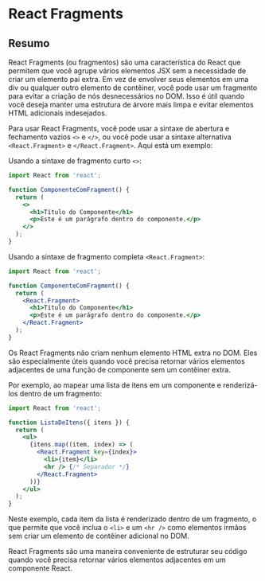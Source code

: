 # React Fragments

## Resumo

React Fragments (ou fragmentos) são uma característica do React que permitem que você agrupe vários elementos JSX sem a necessidade de criar um elemento pai extra. Em vez de envolver seus elementos em uma div ou qualquer outro elemento de contêiner, você pode usar um fragmento para evitar a criação de nós desnecessários no DOM. Isso é útil quando você deseja manter uma estrutura de árvore mais limpa e evitar elementos HTML adicionais indesejados.

Para usar React Fragments, você pode usar a sintaxe de abertura e fechamento vazios `<>` e `</>`, ou você pode usar a sintaxe alternativa `<React.Fragment>` e `</React.Fragment>`. Aqui está um exemplo:

Usando a sintaxe de fragmento curto `<>`:

```jsx
import React from 'react';

function ComponenteComFragment() {
  return (
    <>
      <h1>Título do Componente</h1>
      <p>Este é um parágrafo dentro do componente.</p>
    </>
  );
}
```

Usando a sintaxe de fragmento completa `<React.Fragment>`:

```jsx
import React from 'react';

function ComponenteComFragment() {
  return (
    <React.Fragment>
      <h1>Título do Componente</h1>
      <p>Este é um parágrafo dentro do componente.</p>
    </React.Fragment>
  );
}
```

Os React Fragments não criam nenhum elemento HTML extra no DOM. Eles são especialmente úteis quando você precisa retornar vários elementos adjacentes de uma função de componente sem um contêiner extra.

Por exemplo, ao mapear uma lista de itens em um componente e renderizá-los dentro de um fragmento:

```jsx
import React from 'react';

function ListaDeItens({ itens }) {
  return (
    <ul>
      {itens.map((item, index) => (
        <React.Fragment key={index}>
          <li>{item}</li>
          <hr /> {/* Separador */}
        </React.Fragment>
      ))}
    </ul>
  );
}
```

Neste exemplo, cada item da lista é renderizado dentro de um fragmento, o que permite que você inclua o `<li>` e um `<hr />` como elementos irmãos sem criar um elemento de contêiner adicional no DOM.

React Fragments são uma maneira conveniente de estruturar seu código quando você precisa retornar vários elementos adjacentes em um componente React.
